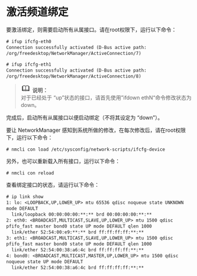 # 激活频道绑定<a name="ZH-CN_TOPIC_0183005806"></a>

要激活绑定，则需要启动所有从属接口。请在root权限下，运行以下命令：

```
# ifup ifcfg-eth0
Connection successfully activated (D-Bus active path: /org/freedesktop/NetworkManager/ActiveConnection/7)
```

```
# ifup ifcfg-eth1
Connection successfully activated (D-Bus active path: /org/freedesktop/NetworkManager/ActiveConnection/8)
```

>![](public_sys-resources/icon-note.gif) **说明：**   
>对于已经处于 “up”状态的接口，请首先使用”ifdown ethN“命令修改状态为 down。  

完成后，启动所有从属接口以便启动绑定（不将其设定为 “down”）。

要让 NetworkManager 感知到系统所做的修改，在每次修改后，请在root权限下，运行以下命令：

```
# nmcli con load /etc/sysconfig/network-scripts/ifcfg-device
```

另外，也可以重新载入所有接口，运行以下命令：

```
# nmcli con reload
```

查看绑定接口的状态，请运行以下命令：

```
# ip link show
1: lo: <LOOPBACK,UP,LOWER_UP> mtu 65536 qdisc noqueue state UNKNOWN mode DEFAULT
  link/loopback 00:00:00:00:**:** brd 00:00:00:00:**:**
2: eth0: <BROADCAST,MULTICAST,SLAVE,UP,LOWER_UP> mtu 1500 qdisc pfifo_fast master bond0 state UP mode DEFAULT qlen 1000
  link/ether 52:54:00:e9:**:** brd ff:ff:ff:ff:**:**
3: eth1: <BROADCAST,MULTICAST,SLAVE,UP,LOWER_UP> mtu 1500 qdisc pfifo_fast master bond0 state UP mode DEFAULT qlen 1000
  link/ether 52:54:00:38:a6:4c brd ff:ff:ff:ff:**:**
4: bond0: <BROADCAST,MULTICAST,MASTER,UP,LOWER_UP> mtu 1500 qdisc noqueue state UP mode DEFAULT
  link/ether 52:54:00:38:a6:4c brd ff:ff:ff:ff:**:**
```

